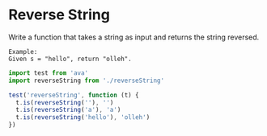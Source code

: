 # Reverse String

Write a function that takes a string as input and returns the string reversed.

```
Example:
Given s = "hello", return "olleh".
```

```js
import test from 'ava'
import reverseString from './reverseString'

test('reverseString', function (t) {
  t.is(reverseString(''), '')
  t.is(reverseString('a'), 'a')
  t.is(reverseString('hello'), 'olleh')
})
```
